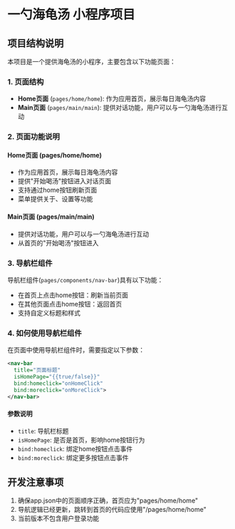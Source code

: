 # 一勺海龟汤 小程序项目

## 项目结构说明

本项目是一个提供海龟汤的小程序，主要包含以下功能页面：

### 1. 页面结构

- **Home页面** (`pages/home/home`): 作为应用首页，展示每日海龟汤内容
- **Main页面** (`pages/main/main`): 提供对话功能，用户可以与一勺海龟汤进行互动

### 2. 页面功能说明

#### Home页面 (pages/home/home)
- 作为应用首页，展示每日海龟汤内容
- 提供"开始喝汤"按钮进入对话页面
- 支持通过home按钮刷新页面
- 菜单提供关于、设置等功能

#### Main页面 (pages/main/main)
- 提供对话功能，用户可以与一勺海龟汤进行互动
- 从首页的"开始喝汤"按钮进入

### 3. 导航栏组件

导航栏组件(`pages/components/nav-bar`)具有以下功能：

- 在首页上点击home按钮：刷新当前页面
- 在其他页面点击home按钮：返回首页
- 支持自定义标题和样式

### 4. 如何使用导航栏组件

在页面中使用导航栏组件时，需要指定以下参数：

```xml
<nav-bar 
  title="页面标题" 
  isHomePage="{{true/false}}" 
  bind:homeclick="onHomeClick"
  bind:moreclick="onMoreClick">
</nav-bar>
```

#### 参数说明
- `title`: 导航栏标题
- `isHomePage`: 是否是首页，影响home按钮行为
- `bind:homeclick`: 绑定home按钮点击事件
- `bind:moreclick`: 绑定更多按钮点击事件

## 开发注意事项

1. 确保app.json中的页面顺序正确，首页应为"pages/home/home"
2. 导航逻辑已经更新，跳转到首页的代码应使用"/pages/home/home"
3. 当前版本不包含用户登录功能